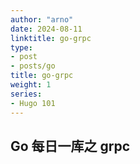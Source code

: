 ```yaml
---
author: "arno"
date: 2024-08-11
linktitle: go-grpc
type:
- post
- posts/go
title: go-grpc
weight: 1
series:
- Hugo 101
---
```



## Go 每日一库之 grpc
